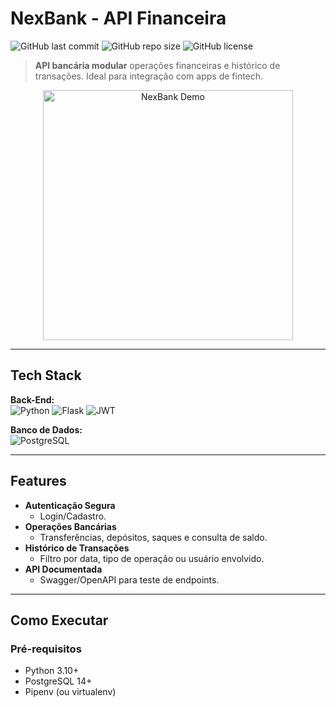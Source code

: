 # NexBank - API Financeira

![GitHub last commit](https://img.shields.io/github/last-commit/lowzudo/Projeto-NexBank?style=flat-square)
![GitHub repo size](https://img.shields.io/github/repo-size/lowzudo/Projeto-NexBank?color=success&style=flat-square)
![GitHub license](https://img.shields.io/github/license/lowzudo/Projeto-NexBank?style=flat-square)

> **API bancária modular** operações financeiras e histórico de transações. Ideal para integração com apps de fintech.

<div align="center">
  <img src="blob:https://web.whatsapp.com/660a23fd-090a-4a88-8e63-d6ed7d8149ca" width="400px" alt="NexBank Demo">
</div>

---

## Tech Stack

**Back-End:**  
![Python](https://img.shields.io/badge/Python-3776AB?style=for-the-badge&logo=python&logoColor=white)
![Flask](https://img.shields.io/badge/Flask-000000?style=for-the-badge&logo=flask&logoColor=white)
![JWT](https://img.shields.io/badge/JWT-000000?style=for-the-badge&logo=JSON%20web%20tokens&logoColor=white)

**Banco de Dados:**  
![PostgreSQL](https://img.shields.io/badge/PostgreSQL-4169E1?style=for-the-badge&logo=postgresql&logoColor=white)

---

## Features

- **Autenticação Segura**  
  - Login/Cadastro.
- **Operações Bancárias**  
  - Transferências, depósitos, saques e consulta de saldo.
- **Histórico de Transações**  
  - Filtro por data, tipo de operação ou usuário envolvido.
- **API Documentada**  
  - Swagger/OpenAPI para teste de endpoints.

---

## Como Executar

### Pré-requisitos
- Python 3.10+
- PostgreSQL 14+
- Pipenv (ou virtualenv)

